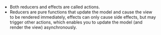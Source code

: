 * Both reducers and effects are called actions.
* Reducers are pure functions that update the model and cause the view to be rendered immediately, effects can only cause side effects, but may trigger other actions, which enables you to update the model (and render the view) asynchronously. 

